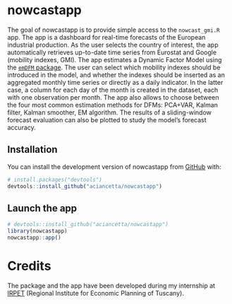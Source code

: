 
<!-- README.md is generated from README.Rmd. Please edit that file -->

# nowcastapp

<!-- badges: start -->
<!-- badges: end -->

The goal of nowcastapp is to provide simple access to the
`nowcast_gmi.R` app. The app is a dashboard for real-time forecasts of
the European industrial production. As the user selects the country of
interest, the app automatically retrieves up-to-date time series from
Eurostat and Google (mobility indexes, GMI). The app estimates a Dynamic
Factor Model using the [`emDFM`
package](https://github.com/aciancetta/emDFM). The user can select which
mobility indexes should be introduced in the model, and whether the
indexes should be inserted as an aggregated monthly time series or
directly as a daily indicator. In the latter case, a column for each day
of the month is created in the dataset, each with one observation per
month. The app also allows to choose between the four most common
estimation methods for DFMs: PCA+VAR, Kalman filter, Kalman smoother, EM
algorithm. The results of a sliding-window forecast evaluation can also
be plotted to study the model’s forecast accuracy.

## Installation

You can install the development version of nowcastapp from
[GitHub](https://github.com/) with:

``` r
# install.packages("devtools")
devtools::install_github("aciancetta/nowcastapp")
```

## Launch the app

``` r
# devtools::install_github("aciancetta/nowcastapp")
library(nowcastapp)
nowcastapp::app()
```

# Credits

The package and the app have been developed during my internship at
[IRPET](http://www.irpet.it/) (Regional Institute for Economic Planning
of Tuscany).
